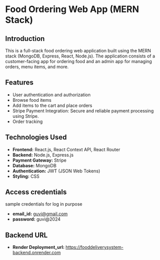 # Food Ordering Web App (MERN Stack)


## Introduction
This is a full-stack food ordering web application built using the MERN stack (MongoDB, Express, React, Node.js). The application consists of a customer-facing app for ordering food and an admin app for managing orders, menu items, and more.

## Features
- User authentication and authorization
- Browse food items
- Add items to the cart and place orders
- Stripe Payment Integration: Secure and reliable payment processing using Stripe.
- Order tracking

## Technologies Used
- **Frontend:** React.js, React Context API, React Router
- **Backend:** Node.js, Express.js
- **Payment Gateway:** Stripe
- **Database:** MongoDB
- **Authentication:** JWT (JSON Web Tokens)
- **Styling:** CSS

## Access credentials
sample credentials for log in purpose
- **email_id:** guvi@gmail.com
- **password:** guvi@2024


## Backend URL
- **Render Deployment_url:** https://fooddeliverysystem-backend.onrender.com
  


